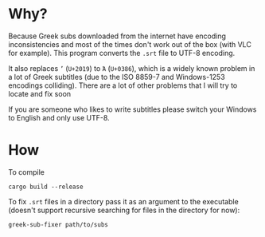 # Why?
Because Greek subs downloaded from the internet have encoding inconsistencies and most of the times don't work out of the box (with VLC for example). This program converts the `.srt` file to UTF-8 encoding.

It also replaces `’` (`U+2019`) to `Ά` (`U+0386`), which is a widely known problem in a lot of Greek subtitles (due to the ISO 8859-7 and Windows-1253 encodings colliding). There are a lot of other problems that I will try to locate and fix soon

If you are someone who likes to write subtitles please switch your Windows to English and only use UTF-8.

# How

To compile
```shell
cargo build --release
```

To fix `.srt` files in a directory pass it as an argument to the executable (doesn't support recursive searching for files in the directory for now):
```shell
greek-sub-fixer path/to/subs
```
